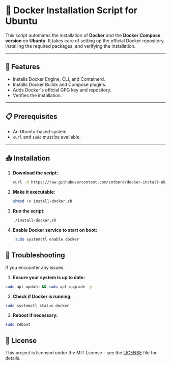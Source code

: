 # 🐳 Docker Installation Script for Ubuntu

This script automates the installation of **Docker** and the **Docker Compose** **version** on **Ubuntu**. It takes care of setting up the official Docker repository, installing the required packages, and verifying the installation.

---

## 🚀 Features

- Installs Docker Engine, CLI, and Containerd.
- Installs Docker Buildx and Compose plugins.
- Adds Docker's official GPG key and repository.
- Verifies the installation.

---

## 📋 Prerequisites

- An Ubuntu-based system.
- `curl` and `sudo` must be available.

---

## 📥 Installation

1. **Download the script:**

   ```bash
   curl -O https://raw.githubusercontent.com/sotberd/docker-install-ubuntu/main/scripts/install-docker.sh
   ```

2. **Make it executable:**

   ```bash
   chmod +x install-docker.sh
   ```

3. **Run the script:**
   ```bash
   ./install-docker.sh
   ```
4. **Enable Docker service to start on boot:**
   ```bash
    sudo systemctl enable docker
   ```

## 🛑 Troubleshooting

If you encounter any issues:

1. **Ensure your system is up to date:**

```bash
sudo apt update && sudo apt upgrade -y
```

2. **Check if Docker is running:**

```bash
sudo systemctl status docker
```

3. **Reboot if necessary:**

```bash
sudo reboot
```

## 📜 License

This project is licensed under the MIT License - see the [LICENSE](LICENSE) file for details.
